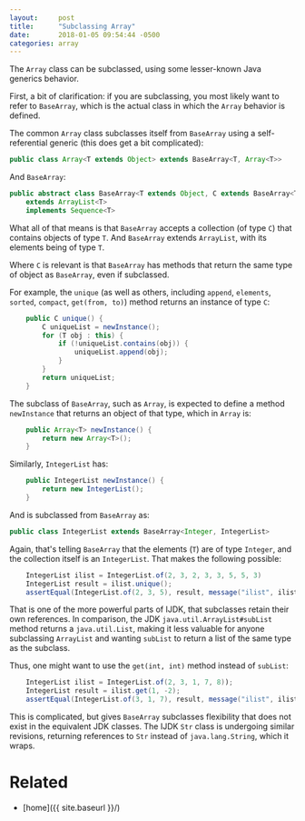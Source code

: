 ```yaml
---
layout:     post
title:      "Subclassing Array"
date:       2018-01-05 09:54:44 -0500
categories: array
---
```

The `Array` class can be subclassed, using some lesser-known Java generics behavior.

First, a bit of clarification: if you are subclassing, you most likely want to refer to `BaseArray`,
which is the actual class in which the `Array` behavior is defined.

The common `Array` class subclasses itself from `BaseArray` using a self-referential generic (this
does get a bit complicated):

```java
public class Array<T extends Object> extends BaseArray<T, Array<T>>
```

And `BaseArray`:

```java
public abstract class BaseArray<T extends Object, C extends BaseArray<T, C>>
    extends ArrayList<T>
    implements Sequence<T>
```

What all of that means is that `BaseArray` accepts a collection (of type `C`) that contains objects
of type `T`. And `BaseArray` extends `ArrayList`, with its elements being of type `T`.

Where `C` is relevant is that `BaseArray` has methods that return the same type of object as
`BaseArray`, even if subclassed.

For example, the `unique` (as well as others, including `append`, `elements`, `sorted`, `compact`,
`get(from, to)`) method returns an instance of type `C`:

```java
    public C unique() {
        C uniqueList = newInstance();
        for (T obj : this) {
            if (!uniqueList.contains(obj)) {
                uniqueList.append(obj);
            }
        }
        return uniqueList;
    }
```

The subclass of `BaseArray`, such as `Array`, is expected to define a method `newInstance` that
returns an object of that type, which in `Array` is:

```java
    public Array<T> newInstance() {
        return new Array<T>();
    }
```

Similarly, `IntegerList` has:

```java
    public IntegerList newInstance() {
        return new IntegerList();
    }
```

And is subclassed from `BaseArray` as:

```java
public class IntegerList extends BaseArray<Integer, IntegerList>
```

Again, that's telling `BaseArray` that the elements (`T`) are of type `Integer`, and the collection
itself is an `IntegerList`. That makes the following possible:

```java
    IntegerList ilist = IntegerList.of(2, 3, 2, 3, 3, 5, 5, 3)
    IntegerList result = ilist.unique();
    assertEqual(IntegerList.of(2, 3, 5), result, message("ilist", ilist));
```

That is one of the more powerful parts of IJDK, that subclasses retain their own references. In
comparison, the JDK `java.util.ArrayList#subList` method returns a `java.util.List`, making it less
valuable for anyone subclassing `ArrayList` and wanting `subList` to return a list of the same type
as the subclass.

Thus, one might want to use the `get(int, int)` method instead of `subList`:

```java
    IntegerList ilist = IntegerList.of(2, 3, 1, 7, 8));
    IntegerList result = ilist.get(1, -2);
    assertEqual(IntegerList.of(3, 1, 7), result, message("ilist", ilist));
```

This is complicated, but gives `BaseArray` subclasses flexibility that does not exist in the
equivalent JDK classes. The IJDK `Str` class is undergoing similar revisions, returning references
to `Str` instead of `java.lang.String`, which it wraps.

# Related

* [home]({{ site.baseurl }}/)
